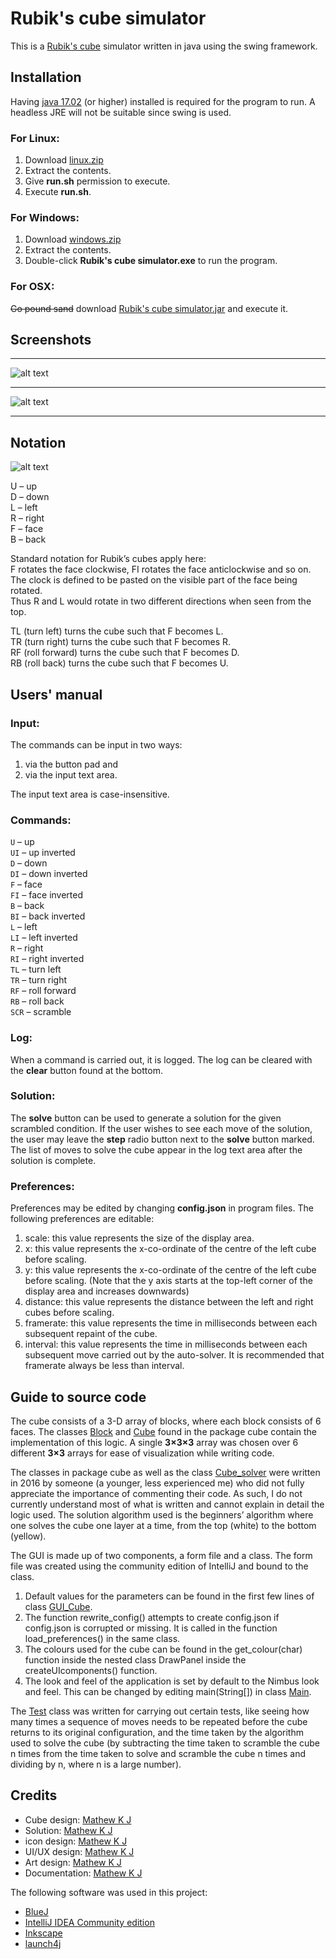 # Rubik's cube simulator

This is a [Rubik's cube](https://en.wikipedia.org/wiki/Rubik%27s_Cube) simulator written in java using the swing framework.


## Installation

Having [java 17.02](https://www.oracle.com/java/technologies/javase/jdk17-archive-downloads.html) (or higher) installed is required for the program to run.
A headless JRE will not be suitable since swing is used.

### For Linux:
1. Download [linux.zip](https://github.com/MathewKJ2048/Rubiks-cube-simulator/blob/main/downloads/linux.zip?raw=true)
2. Extract the contents.
3. Give __run.sh__ permission to execute.
4. Execute __run.sh__.


### For Windows:  
1. Download [windows.zip](https://github.com/MathewKJ2048/Rubiks-cube-simulator/blob/main/downloads/windows.zip?raw=true)
2. Extract the contents.
3. Double-click __Rubik's cube simulator.exe__ to run the program.

### For OSX:

 ~~Go pound sand~~
download [Rubik's cube simulator.jar](https://rebrand.ly/r1ckr0l13r) and execute it.

## Screenshots
---
![alt text](doc/screenshot%201.png)

---
![alt text](doc/screenshot%202.png)

---

## Notation

![alt text](doc/diagram.png)

U – up  
D – down  
L – left  
R – right  
F – face  
B – back

Standard notation for Rubik’s cubes apply here:  
F rotates the face clockwise,
FI rotates the face anticlockwise
and so on.  
The clock is defined to be pasted on the visible part of the face being rotated.  
Thus R and L would rotate in two different directions when seen from the top.

TL (turn left) turns the cube such that F becomes L.  
TR (turn right) turns the cube such that F becomes R.  
RF (roll forward) turns the cube such that F becomes D.  
RB (roll back) turns the cube such that F becomes U.  


## Users' manual

### Input:
The commands can be input in two ways:
1) via the button pad and
2) via the input text area.

The input text area is case-insensitive.

### Commands:
`U` – up  
`UI` – up inverted  
`D` – down  
`DI` – down inverted  
`F` – face  
`FI` – face inverted  
`B` – back  
`BI` – back inverted  
`L` – left  
`LI` – left inverted  
`R` – right  
`RI` – right inverted  
`TL` – turn left  
`TR` – turn right  
`RF` – roll forward  
`RB` – roll back  
`SCR` – scramble 


### Log:
When a command is carried out, it is logged.
The log can be cleared with the __clear__ button found at the bottom.

### Solution:
The __solve__ button can be used to generate a solution for the given scrambled condition.
If the user wishes to see each move of the solution, the user may leave the __step__ radio button next to the __solve__ button marked.
The list of moves to solve the cube appear in the log text area after the solution is complete.

### Preferences:
Preferences may be edited by changing __config.json__ in program files.
The following preferences are editable:
1) scale: this value represents the size of the display area.
2) x: this value represents the x-co-ordinate of the centre of the left cube before scaling.
3) y: this value represents the x-co-ordinate of the centre of the left cube before scaling.
(Note that the y axis starts at the top-left corner of the display area and increases downwards)
4) distance: this value represents the distance between the left and right cubes before scaling.
5) framerate: this value represents the time in milliseconds between each subsequent repaint of the cube.
6) interval: this value represents the time in milliseconds between each subsequent move carried out by the auto-solver.
It is recommended that framerate always be less than interval.





## Guide to source code
The cube consists of a 3-D array of blocks, where each block consists of 6 faces.
The classes [Block](https://github.com/MathewKJ2048/Rubiks-cube-simulator/blob/main/src/cube/Block.java) and [Cube](https://github.com/MathewKJ2048/Rubiks-cube-simulator/blob/main/src/cube/Block.java) found in the package cube contain the implementation of this logic.
A single __3×3×3__ array was chosen over 6 different __3×3__ arrays for ease of visualization while writing code.

The classes in package cube as well as the class [Cube_solver](https://github.com/MathewKJ2048/Rubiks-cube-simulator/blob/main/src/Cube_solver.java) were written in 2016 by someone (a younger, less experienced me) who did not fully appreciate the importance of commenting their code. As such, I do not currently understand most of what is written and cannot explain in detail the logic used. The solution algorithm used is the beginners’ algorithm where one solves the cube one layer at a time, from the top (white) to the bottom (yellow).

The GUI is made up of two components, a form file and a class. The form file was created using the community edition of IntelliJ and bound to the class.
1. Default values for the parameters can be found in the first few lines of class [GUI_Cube](https://github.com/MathewKJ2048/Rubiks-cube-simulator/blob/main/src/GUI_Cube.java).
2. The function rewrite_config() attempts to create config.json if config.json is corrupted or missing. It is called in the function load_preferences() in the same class.
3. The colours used for the cube can be found in the get_colour(char) function inside the nested class DrawPanel inside the createUIcomponents() function.
4. The look and feel of the application is set by default to the Nimbus look and feel. This can be changed by editing main(String[]) in class [Main](https://github.com/MathewKJ2048/Rubiks-cube-simulator/blob/main/src/Main.java).

The [Test](https://github.com/MathewKJ2048/Rubiks-cube-simulator/blob/main/src/Test.java) class was written for carrying out certain tests, like seeing how many times a sequence of moves needs to be repeated before the cube returns to its original configuration, and the time taken by the algorithm used to solve the cube (by subtracting the time taken to scramble the cube n times from the time taken to solve and scramble the cube n times and dividing by n, where n is a large number).

## Credits
- Cube design: [Mathew K J](https://github.com/MathewKJ2048) 
- Solution: [Mathew K J](https://github.com/MathewKJ2048)
- icon design: [Mathew K J](https://github.com/MathewKJ2048)
- UI/UX design: [Mathew K J](https://github.com/MathewKJ2048)
- Art design: [Mathew K J](https://github.com/MathewKJ2048)
- Documentation: [Mathew K J](https://github.com/MathewKJ2048)



The following software was used in this project:

- [BlueJ](https://www.bluej.org/)
- [IntelliJ IDEA Community edition](https://www.jetbrains.com/idea/)
- [Inkscape](https://inkscape.org/)
- [launch4j](http://launch4j.sourceforge.net/)
